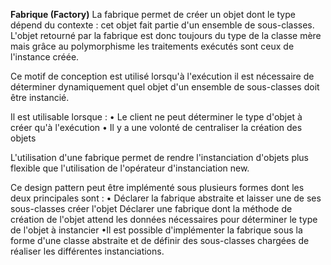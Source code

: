 **Fabrique (Factory)**
La fabrique permet de créer un objet dont le type dépend du contexte : cet objet fait partie d'un ensemble de sous-classes.
L'objet retourné par la fabrique est donc toujours du type de la classe mère mais grâce au polymorphisme les traitements
exécutés sont ceux de l'instance créée.

Ce motif de conception est utilisé lorsqu'à l'exécution il est nécessaire de déterminer dynamiquement quel objet d'un
ensemble de sous-classes doit être instancié.

Il est utilisable lorsque :
    • Le client ne peut déterminer le type d'objet à créer qu'à l'exécution
    • Il y a une volonté de centraliser la création des objets

L'utilisation d'une fabrique permet de rendre l'instanciation d'objets plus flexible que l'utilisation de l'opérateur
d'instanciation new.

Ce design pattern peut être implémenté sous plusieurs formes dont les deux principales sont :
    • Déclarer la fabrique abstraite et laisser une de ses sous-classes créer l'objet Déclarer une fabrique dont la méthode de création de l'objet attend les données nécessaires 
      pour déterminer le type de l'objet à instancier
    •Il est possible d'implémenter la fabrique sous la forme d'une classe abstraite et de définir des sous-classes chargées de
    réaliser les différentes instanciations.